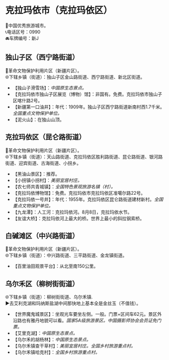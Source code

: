 # 克拉玛依市（克拉玛依区）  
🏅中国优秀旅游城市。   
📞电话区号：0990  
🚘车牌编号：新J  

## 独山子区（西宁路街道）  
🚩革命文物保护利用片区（新疆片区）。   
🌐下辖乡镇（街道）：独山子区金山路街道、西宁路街道、新北区街道。   
  
* 【独山子滑雪场】：*中国原生态景点。*  
* 【克拉玛依市独山子区展览（博物）馆】：非国有。免费。克拉玛依市独山子区喀什路2号。   
* 【新疆第一口油井】：年代：1909年。独山子区西宁路街道新南村西1.7千米。*全国重点文物保护单位。*  
* 【泥火山】：在独山山顶。

## 克拉玛依区（昆仑路街道）  
🚩革命文物保护利用片区（新疆片区）。   
🌐下辖乡镇（街道）：天山路街道、克拉玛依区胜利路街道、昆仑路街道、银河路街道、迎宾街道、古海街道、小拐乡。   
  
* 【黑油山景区】：推荐。   
* 【小拐镇小拐村】：*美丽宜居村庄。*  
* 【农七师共青城镇】：*全国特色景观旅游名镇（村）。*  
* 【克拉玛依博物馆】：免费。克拉玛依市克拉玛依区准噶尔路22号。   
* 【克拉玛依一号井】：年代：1955年。克拉玛依区昆仑路街道建材新村。*全国重点文物保护单位。*  
* 【九龙潭】：人工河：克拉玛依河。8月8日，克拉玛依水节。
* 【友谊大桥】：克拉玛依河上最大的桥。世界上最小的斜拉钢索桥。

## 白碱滩区（中兴路街道）  
🚩革命文物保护利用片区（新疆片区）。   
🌐下辖乡镇（街道）：中兴路街道、三平路街道、金龙镇街道。  
  
* 【百里油田观景平台】：从北至南150公里。

## 乌尔禾区（柳树街街道）  
🌐下辖乡镇（街道）：柳树街街道、乌尔禾镇.  
▶️去艾利克湖和玛纳斯盐湖中间那快地上基本全是金丝玉（不值钱）。   
  
* 【世界魔鬼城景区】：坐观光车要坐左侧。一般。门票+区间车62元。景区外沿路也有雅丹地貌可以看。*国家5A级旅游景区。中国摄影师协会会员证免门票。*  
* 【艾里克湖】：*中国原生态景点。*  
* 【乌尔禾的胡杨林】：*中国原生态景点。*  
* 【乌尔禾镇查干草村】：*美丽宜居村庄。全国乡村旅游重点村。*  
* 【乌尔禾镇哈克村】：*全国乡村旅游重点村。*  